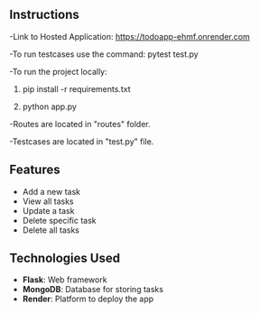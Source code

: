
## Instructions
-Link to Hosted Application: https://todoapp-ehmf.onrender.com

-To run testcases use the command: pytest test.py

-To run the project locally: 

1. pip install -r requirements.txt

2. python app.py

-Routes are located in "routes" folder.

-Testcases are located in "test.py" file.



## Features
- Add a new task
- View all tasks
- Update a task
- Delete specific task
- Delete all tasks

## Technologies Used
- **Flask**: Web framework 
- **MongoDB**: Database for storing tasks
- **Render**: Platform to deploy the app
